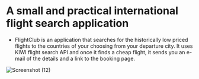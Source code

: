 # A small and practical international flight search application
- FlightClub is an application that searches for the historically low priced flights to the countries of your choosing from your departure city. It uses KIWI flight search API and once it finds a cheap flight, it sends you an e-mail of the details and a link to the booking page.

![Screenshot (12)](https://github.com/Crunc2h/FlightClub/assets/123716010/4aa58827-85a6-4f04-a465-6c27e62ace20)
